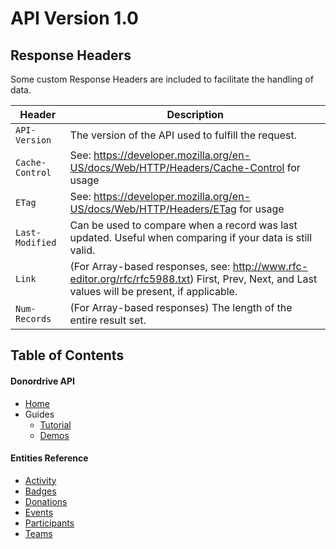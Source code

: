 # API Version 1.0

## Response Headers
Some custom Response Headers are included to facilitate the handling of data.

|Header|Description|
|---|---|
|`API-Version`|The version of the API used to fulfill the request.|
|`Cache-Control`|See: https://developer.mozilla.org/en-US/docs/Web/HTTP/Headers/Cache-Control for usage|
|`ETag`|See: https://developer.mozilla.org/en-US/docs/Web/HTTP/Headers/ETag for usage|
|`Last-Modified`|Can be used to compare when a record was last updated. Useful when comparing if your data is still valid.|
|`Link`|(For Array-based responses, see: http://www.rfc-editor.org/rfc/rfc5988.txt) First, Prev, Next, and Last values will be present, if applicable.|
|`Num-Records`|(For Array-based responses) The length of the entire result set.|

## Table of Contents
#### Donordrive API
* [Home](https://github.com/wesme1337/PublicAPI/)
* Guides
  * [Tutorial](https://github.com/DonorDrive/PublicAPI/blob/DD-13372-update-documentation/docs/1.0/tutorial.md)
  * [Demos](https://github.com/DonorDrive/PublicAPI/blob/DD-13372-update-documentation/docs/1.0/demos.md)

#### Entities Reference
* [Activity](https://github.com/DonorDrive/PublicAPI/blob/DD-13372-update-documentation/docs/1.0/resources/activity.md)
* [Badges](https://github.com/DonorDrive/PublicAPI/blob/DD-13372-update-documentation/docs/1.0/resources/badges.md)
* [Donations](https://github.com/DonorDrive/PublicAPI/blob/DD-13372-update-documentation/docs/1.0/resources/donations.md)
* [Events](https://github.com/DonorDrive/PublicAPI/blob/DD-13372-update-documentation/docs/1.0/resources/events.md)
* [Participants](https://github.com/DonorDrive/PublicAPI/blob/DD-13372-update-documentation/docs/1.0/resources/participants.md)
* [Teams](https://github.com/DonorDrive/PublicAPI/blob/DD-13372-update-documentation/docs/1.0/resources/teams.md)
